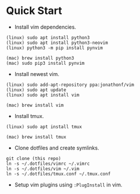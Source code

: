 # Quick Start

* Install vim dependencies.

```
(linux) sudo apt install python3
(linux) sudo apt install python3-neovim
(linux) python3 -m pip install pynvim
```
```
(mac) brew install python3
(mac) sudo pip3 install pynvim
```

* Install newest vim.

```
(linux) sudo add-apt-repository ppa:jonathonf/vim
(linux) sudo apt update
(linux) sudo apt install vim
```
```
(mac) brew install vim
```

* Install tmux.

```
(linux) sudo apt install tmux
```
```
(mac) brew install tmux
```

* Clone dotfiles and create symlinks.

```
git clone (this repo)
ln -s ~/.dotfiles/vimrc ~/.vimrc
ln -s ~/.dotfiles/vim ~/.vim
ln -s ~/.dotfiles/tmux.conf ~/.tmux.conf
```

* Setup vim plugins using `:PlugInstall` in vim.
